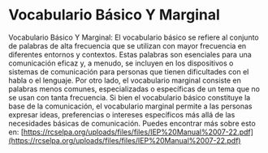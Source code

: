 # Vocabulario Básico Y Marginal
Vocabulario Básico Y Marginal: El vocabulario básico se refiere al conjunto de palabras de alta frecuencia que se utilizan con mayor frecuencia en diferentes entornos y contextos. Estas palabras son esenciales para una comunicación eficaz y, a menudo, se incluyen en los dispositivos o sistemas de comunicación para personas que tienen dificultades con el habla o el lenguaje. Por otro lado, el vocabulario marginal consiste en palabras menos comunes, especializadas o específicas de un tema que no se usan con tanta frecuencia. Si bien el vocabulario básico constituye la base de la comunicación, el vocabulario marginal permite a las personas expresar ideas, preferencias o intereses específicos más allá de las necesidades básicas de comunicación.
Puedes encontrar más sobre esto en: [https://rcselpa.org/uploads/files/files/IEP%20Manual%2007-22.pdf](https://rcselpa.org/uploads/files/files/IEP%20Manual%2007-22.pdf)